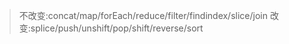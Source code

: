 > 不改变:concat/map/forEach/reduce/filter/findindex/slice/join
> 改变:splice/push/unshift/pop/shift/reverse/sort